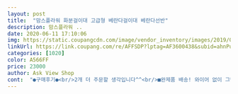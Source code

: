 ```yaml
---
layout: post 
title:  "맘스플라워 화분걸이대 고급형 베란다걸이대 베란다선반" 
description: 맘스플라워 ..
date: 2020-06-11 17:10:06 
img: https://static.coupangcdn.com/image/vendor_inventory/images/2019/02/18/12/5/11204039-c33d-4177-bf97-745a374afb25.jpg 
linkUrl: https://link.coupang.com/re/AFFSDP?lptag=AF3600438&subid=ahnPublicAsk&pageKey=216710075&itemId=666384898&vendorItemId=4398019137&traceid=V0-113-a58c8423c460372a 
categories: [1020] 
color: A566FF 
price: 23000 
author: Ask View Shop 
cont:  "●구매후기●<br/>2개 더 주문할 생각입니다^^<br/>■완제품 배송! 와이어 없이 그냥 걸어도 짱짱!!!■<br/>가격대비 아주 훌륭합니다.<br/>  걸이부분이 길고 견고해 걸었을 때  정말 안정감 있어요.<br/> 따로 같은색 와이어 3개 동봉해보내주셨는데 그냥 패쓰안해도 될 정도로 안정감 있고 저희집은 거실 바로 아래가 테라스라 굳이 안해도 될 듯 해서요.<br/><br/>걸이가 평철인 것도 너무 맘에 들고 기본 프레임도 두께가 거의 7mm예요.<br/><br/>걸이대에 들어갈 정도의  직사각형 화분 따로 주문해뒀네요.<br/> 주문한 꽃양귀비랑 송파죽 모종 같은 날 배송 잘 와서 거실 바깥창 꾸밀 생각에 설레네요.<br/><br/>결론은!!!대박!!!<br/>그래도 안전성과 완성도가 우선이기 때문에 만족스럽습니다.<br/><br/>다육초본데여ᆢ 울집이 동향  10층인데 맑은날 오전 두세시간밖에 해가 들지안아서 다육들 웃자랄까시퍼 구매햇습니다  ᆢ다른제품보다 약간 비싸긴한데 국산이고 상품평이 조아서 믿고 구매햇는데 선택을 잘한것같아여10층이라 위험할거같아서 햇빛 쐬어줄때나 비맞칠때만 올려놔야지햇는데 걸어놓고보니까 완전 짱짱해서  바람 마니부는날제외함 걍 놔둬도 될거같아여ᆢ고급형이  기본형보다  오천원 더  비싸지만  걸이부분이 납작한평철이하 둥근 기본형보다 더 안정감잇어 좋네여중간크기화분서너개에작은분일고여덜개 들어가네여구매 고민이신분들한테 도움 될까 시퍼 올립니다다육이 좀더잇으면 한개더 구매해도 조을듯싶네여방충망도 걸리지안코 닫힙니다구매후기에 어떤분이 방충망이 걸린다고하셧는데 아마 걸이대가 둥근 기본형이아닐까싶네여글구 업체측에 부탁이 잇다면 케이블타이가 세개들어잇던데여조금넉넉히 너주셧음 합니다<br/>딱 하나 아쉬운 점은 하얀색이나 회색도 있었다면... <br/>한여름에 너무 뜨거울까봐 걱정되긴 하네요.<br/><br/>무엇보다 우리집 테라스 봉과 맞춘 듯 딱 어울려 더<br/>브라운 구입했는데 다크브라운이라 고급져보이고<br/>생각 이상으로 굉장히 견고하고 튼튼합니다.<br/> 무거운 화분 올려야 해서 걱정했는데 걱정이 싹 사라졌네요.<br/><br/>여러 상품 비교해보고 샀는데 후회 없이 만족스럽네요.<br/> 일단 주문 다음날 바로 도착해서 너무 놀랐고요,<br/>좀 더 비싼 제품 살까 고민하다가 볼트 조여야 하는 귀찮음(신랑님 귀차니즘이라 힘빌리기 어려움ㅠ) 때문에 일단 시험용으로 하나 구입해봤는데<br/>좋네요<br/>" 
---
```

